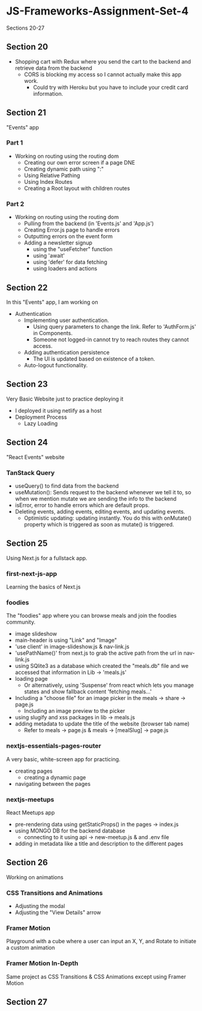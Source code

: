 # JS-Frameworks-Assignment-Set-4

Sections 20-27

## Section 20

- Shopping cart with Redux where you send the cart to the backend and retrieve data from the backend
  - CORS is blocking my access so I cannot actually make this app work.
    - Could try with Heroku but you have to include your credit card information.

## Section 21

"Events" app

### Part 1

- Working on routing using the routing dom
  - Creating our own error screen if a page DNE
  - Creating dynamic path using ":"
  - Using Relative Pathing
  - Using Index Routes
  - Creating a Root layout with children routes

### Part 2

- Working on routing using the routing dom
  - Pulling from the backend (in 'Events.js' and 'App.js')
  - Creating Error.js page to handle errors
  - Outputting errors on the event form
  - Adding a newsletter signup
    - using the "useFetcher" function
    - using 'await'
    - using 'defer' for data fetching
    - using loaders and actions

## Section 22

In this "Events" app, I am working on

- Authentication
  - Implementing user authentication.
    - Using query parameters to change the link. Refer to 'AuthForm.js' in Components.
    - Someone not logged-in cannot try to reach routes they cannot access.
  - Adding authentication persistence
    - The UI is updated based on existence of a token.
  - Auto-logout functionality.

## Section 23

Very Basic Website just to practice deploying it

- I deployed it using netlify as a host
- Deployment Process
  - Lazy Loading

## Section 24

"React Events" website

### TanStack Query

- useQuery() to find data from the backend
- useMutation(): Sends request to the backend whenever we tell it to, so when we mention mutate we are sending the info to the backend
- isError, error to handle errors which are default props.
- Deleting events, adding events, editing events, and updating events.
  - Optimistic updating: updating instantly. You do this with onMutate() property which is triggered as soon as mutate() is triggered.

## Section 25

Using Next.js for a fullstack app.

### first-next-js-app

Learning the basics of Next.js

### foodies

The "foodies" app where you can browse meals and join the foodies community.

- image slideshow
- main-header is using "Link" and "Image"
- 'use client' in image-slideshow.js & nav-link.js
- 'usePathName()' from next.js to grab the active path from the url in nav-link.js
- using SQlite3 as a database which created the "meals.db" file and we accessed that information in Lib -> 'meals.js'
- loading page
  - Or alternatively, using 'Suspense' from react which lets you manage states and show fallback content 'fetching meals...'
- Including a "choose file" for an image picker in the meals -> share -> page.js
  - Including an image preview to the picker
- using slugify and xss packages in lib -> meals.js
- adding metadata to update the title of the website (browser tab name)
  - Refer to meals -> page.js & meals -> \[mealSlug\] -> page.js

### nextjs-essentials-pages-router

A very basic, white-screen app for practicing.

- creating pages
  - creating a dynamic page
- navigating between the pages

### nextjs-meetups

React Meetups app

- pre-rendering data using getStaticProps() in the pages -> index.js
- using MONGO DB for the backend database
  - connecting to it using api -> new-meetup.js & and .env file
- adding in metadata like a title and description to the different pages

## Section 26

Working on animations

### CSS Transitions and Animations

- Adjusting the modal
- Adjusting the "View Details" arrow

### Framer Motion

Playground with a cube where a user can input an X, Y, and Rotate to initiate a custom animation

### Framer Motion In-Depth

Same project as CSS Transitions & CSS Animations except using Framer Motion

## Section 27
